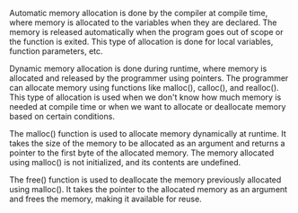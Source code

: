 Automatic memory allocation is done by the compiler at compile time, where memory is allocated to the variables when they are declared. The memory is released automatically when the program goes out of scope or the function is exited. This type of allocation is done for local variables, function parameters, etc.

Dynamic memory allocation is done during runtime, where memory is allocated and released by the programmer using pointers. The programmer can allocate memory using functions like malloc(), calloc(), and realloc(). This type of allocation is used when we don't know how much memory is needed at compile time or when we want to allocate or deallocate memory based on certain conditions.

The malloc() function is used to allocate memory dynamically at runtime. It takes the size of the memory to be allocated as an argument and returns a pointer to the first byte of the allocated memory. The memory allocated using malloc() is not initialized, and its contents are undefined.

The free() function is used to deallocate the memory previously allocated using malloc(). It takes the pointer to the allocated memory as an argument and frees the memory, making it available for reuse.
